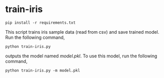 # train-iris

```pip install -r requirements.txt```

This script trains iris sample data (read from csv) and save trained model. Run the following command,

```python train-iris.py```

outputs the model named *model.pkl*. To use this model, run the following command,

```python train-iris.py -m model.pkl```
